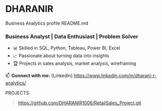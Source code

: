 # DHARANIR
Business Analytics profile
README.md 
### Business Analyst | Data Enthusiast | Problem Solver

- 📊 Skilled in SQL, Python, Tableau, Power BI, Excel
- 📈 Passionate about turning data into insights
- 🏆 Projects in sales analysis, market analysis, wireframing

📫 **Connect with me:** [LinkedIn] https://www.linkedin.com/in/dharani-r-analytics/

PROJECTS

> https://github.com/DHARANIR1006/RetailSales_Project.git
> >








